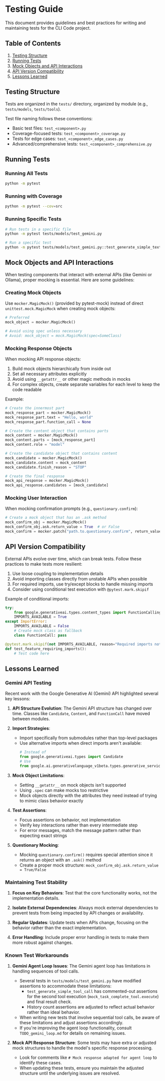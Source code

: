 # Testing Guide

This document provides guidelines and best practices for writing and maintaining tests for the CLI Code project.

## Table of Contents

1. [Testing Structure](#testing-structure)
2. [Running Tests](#running-tests)
3. [Mock Objects and API Interactions](#mock-objects-and-api-interactions)
4. [API Version Compatibility](#api-version-compatibility)
5. [Lessons Learned](#lessons-learned)

## Testing Structure

Tests are organized in the `tests/` directory, organized by module (e.g., `tests/models`, `tests/tools`).

Test file naming follows these conventions:

- Basic test files: `test_<component>.py`
- Coverage-focused tests: `test_<component>_coverage.py`
- Tests for edge cases: `test_<component>_edge_cases.py`
- Advanced/comprehensive tests: `test_<component>_comprehensive.py`

## Running Tests

### Running All Tests

```bash
python -m pytest
```

### Running with Coverage

```bash
python -m pytest --cov=src
```

### Running Specific Tests

```bash
# Run tests in a specific file
python -m pytest tests/models/test_gemini.py

# Run a specific test
python -m pytest tests/models/test_gemini.py::test_generate_simple_text_response
```

## Mock Objects and API Interactions

When testing components that interact with external APIs (like Gemini or Ollama), proper mocking is essential. Here are some guidelines:

### Creating Mock Objects

Use `mocker.MagicMock()` (provided by pytest-mock) instead of direct `unittest.mock.MagicMock` when creating mock objects:

```python
# Preferred
mock_object = mocker.MagicMock()

# Avoid using spec unless necessary
# Avoid: mock_object = mock.MagicMock(spec=SomeClass)
```

### Mocking Response Objects

When mocking API response objects:

1. Build mock objects hierarchically from inside out
2. Set all necessary attributes explicitly
3. Avoid using `__getattr__` or other magic methods in mocks
4. For complex objects, create separate variables for each level to keep the code readable

Example:
```python
# Create the innermost part
mock_response_part = mocker.MagicMock()
mock_response_part.text = "Hello, world"
mock_response_part.function_call = None

# Create the content object that contains parts
mock_content = mocker.MagicMock()
mock_content.parts = [mock_response_part]
mock_content.role = "model"

# Create the candidate object that contains content
mock_candidate = mocker.MagicMock()
mock_candidate.content = mock_content
mock_candidate.finish_reason = "STOP"

# Create the final response
mock_api_response = mocker.MagicMock()
mock_api_response.candidates = [mock_candidate]
```

### Mocking User Interaction

When mocking confirmation prompts (e.g., `questionary.confirm`):

```python
# Create a mock object that has an .ask method
mock_confirm_obj = mocker.MagicMock()
mock_confirm_obj.ask.return_value = True  # or False
mock_confirm = mocker.patch("path.to.questionary.confirm", return_value=mock_confirm_obj)
```

## API Version Compatibility

External APIs evolve over time, which can break tests. Follow these practices to make tests more resilient:

1. Use loose coupling to implementation details
2. Avoid importing classes directly from unstable APIs when possible
3. For required imports, use try/except blocks to handle missing imports
4. Consider using conditional test execution with `@pytest.mark.skipif`

Example of conditional imports:
```python
try:
    from google.generativeai.types.content_types import FunctionCallingMode as FunctionCall
    IMPORTS_AVAILABLE = True
except ImportError:
    IMPORTS_AVAILABLE = False
    # Create mock class as fallback
    class FunctionCall: pass

@pytest.mark.skipif(not IMPORTS_AVAILABLE, reason="Required imports not available")
def test_feature_requiring_imports():
    # Test code here
```

## Lessons Learned

### Gemini API Testing

Recent work with the Google Generative AI (Gemini) API highlighted several key lessons:

1. **API Structure Evolution**: The Gemini API structure has changed over time. Classes like `Candidate`, `Content`, and `FunctionCall` have moved between modules.

2. **Import Strategies**:
   - Import specifically from submodules rather than top-level packages
   - Use alternative imports when direct imports aren't available:
     ```python
     # Instead of
     from google.generativeai.types import Candidate
     # Use
     from google.ai.generativelanguage_v1beta.types.generative_service import Candidate
     ```

3. **Mock Object Limitations**:
   - Setting `__getattr__` on mock objects isn't supported
   - Using `.spec` can make mocks too restrictive
   - Mock objects directly with the attributes they need instead of trying to mimic class behavior exactly

4. **Test Assertions**:
   - Focus assertions on behavior, not implementation
   - Verify key interactions rather than every intermediate step
   - For error messages, match the message pattern rather than expecting exact strings

5. **Questionary Mocking**:
   - Mocking `questionary.confirm()` requires special attention since it returns an object with an `.ask()` method
   - Create a proper mock structure: `mock_confirm_obj.ask.return_value = True/False`

### Maintaining Test Stability

1. **Focus on Key Behaviors**: Test that the core functionality works, not the implementation details.

2. **Isolate External Dependencies**: Always mock external dependencies to prevent tests from being impacted by API changes or availability.

3. **Regular Updates**: Update tests when APIs change, focusing on the behavior rather than the exact implementation.

4. **Error Handling**: Include proper error handling in tests to make them more robust against changes.

### Known Test Workarounds

1. **Gemini Agent Loop Issues**: The Gemini agent loop has limitations in handling sequences of tool calls.
   - Several tests in `tests/models/test_gemini.py` have modified assertions to accommodate these limitations:
     - `test_generate_simple_tool_call` has commented-out assertions for the second tool execution (`mock_task_complete_tool.execute`) and final result check.
     - History count assertions are adjusted to reflect actual behavior rather than ideal behavior.
   - When writing new tests that involve sequential tool calls, be aware of these limitations and adjust assertions accordingly.
   - If you're improving the agent loop functionality, consult `TODO_gemini_loop.md` for details on remaining issues.

2. **Mock API Response Structure**: Some tests may have extra or adjusted mock structures to handle the model's specific response processing.
   - Look for comments like `# Mock response adapted for agent loop` to identify these cases.
   - When updating these tests, ensure you maintain the adjusted structure until the underlying issues are resolved.
